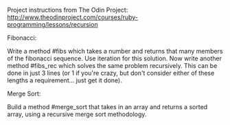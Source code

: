 Project instructions from The Odin Project:
http://www.theodinproject.com/courses/ruby-programming/lessons/recursion

Fibonacci: 

Write a method #fibs which takes a number and returns that many members of the fibonacci sequence. Use iteration for this solution.
Now write another method #fibs_rec which solves the same problem recursively. This can be done in just 3 lines (or 1 if you're crazy, but don't consider either of these lengths a requirement... just get it done).

Merge Sort:

Build a method #merge_sort that takes in an array and returns a sorted array, using a recursive merge sort methodology.